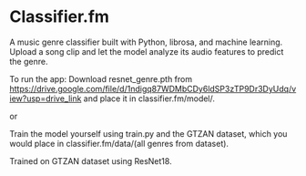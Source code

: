 # Classifier.fm
A music genre classifier built with Python, librosa, and machine learning. Upload a song clip and let the model analyze its audio features to predict the genre.

To run the app:
Download resnet_genre.pth from https://drive.google.com/file/d/1ndigq87WDMbCDy6ldSP3zTP9Dr3DyUdq/view?usp=drive_link and place it in classifier.fm/model/.

or

Train the model yourself using train.py and the GTZAN dataset, which you would place in classifier.fm/data/(all genres from dataset).

Trained on GTZAN dataset using ResNet18.

